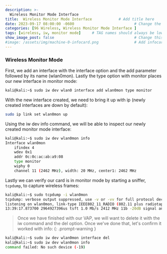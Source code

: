 ```yaml
---
description: >-
  Wireless Monitor Mode Interface
title:  Wireless Monitor Mode Interface            # Add title here
date: 2023-09-17 08:00:00 -0600                           # Change the date to match completion date
categories: [96 Wireless, Wireless Monitor Mode Interface ]                     # Change Templates to Writeup
tags: [wireless, iw, monitor mode]     # TAG names should always be lowercase; replace template with writeup, and add relevant tags
show_image_post: false                                    # Change this to true
#image: /assets/img/machine-0-infocard.png                # Add infocard image here for post preview image
---
```


### Wireless Monitor Mode

First, we add an interface with the interface option and the add parameter followed by its name (wlan0mon). Lastly the type option with monitor places our new interface in monitor mode:
```bash
kali@kali:~$ sudo iw dev wlan0 interface add wlan0mon type monitor
```

With the new interface created, we need to bring it up with ip (newly created interfaces are down by default):
```bash
sudo ip link set wlan0mon up
```
Using the iw dev info command, we will be able to inspect our newly created monitor mode interface:
```bash
kali@kali:~$ sudo iw dev wlan0mon info
Interface wlan0mon
	ifindex 4
	wdev 0x1
	addr 0c:0c:ac:ab:a9:08
	type monitor
	wiphy 0
	channel 11 (2462 MHz), width: 20 MHz, center1: 2462 MHz
```
Lastly we can verify our card is in monitor mode by starting a sniffer, `tcpdump`, to capture wireless frames:
```bash
kali@kali:~$ sudo tcpdump -i wlan0mon
tcpdump: verbose output suppressed, use -v or -vv for full protocol decode
listening on wlan0mon, link-type IEEE802_11_RADIO (802.11 plus radiotap header), capture size 262144 bytes
13:39:17.873700 2964927396us tsft 1.0 Mb/s 2412 MHz 11b -20dB signal antenna 1 [bit 14] Beacon (wifu) [1.0* 2.0* 5.5* 11.0* 9.0 18.0 36.0 54.0 Mbit] ESS CH: 3, PRIVACY[|802.11]
```
> Once we have finished with our VAP, we will want to delete it with the iw command and the del option. Once we've done that, let's confirm it worked with info:
{: .prompt-warning }

```bash
kali@kali:~$ sudo iw dev wlan0mon interface del
kali@kali:~$ sudo iw dev wlan0mon info
command failed: No such device (-19)
```
